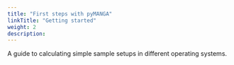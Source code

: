 ```yaml
---
title: "First steps with pyMANGA"
linkTitle: "Getting started"
weight: 2
description:
---
```

A guide to calculating simple sample setups in different operating systems.

